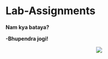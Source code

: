 # Lab-Assignments
**Nam kya bataya?**

  **-Bhupendra jogi!**
<p align="center">
<a href="https://github.com/bhupendrajogi8484/Lab-Assignments/commits/main"><img src="https://img.shields.io/github/last-commit/bhupendrajogi8484/Lab-Assignments/main"></a>
</p>
